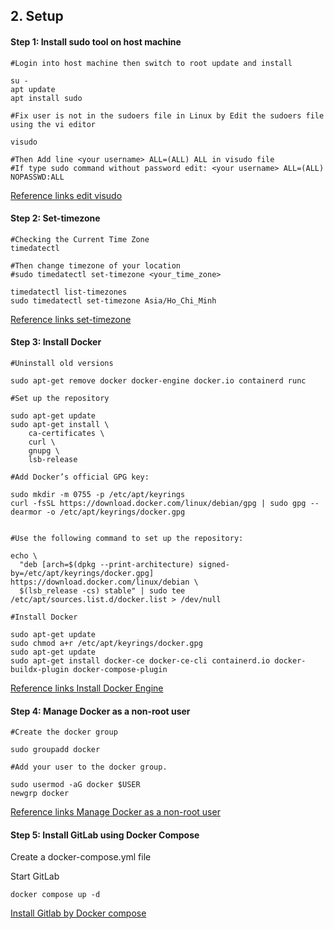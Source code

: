 
## 2. Setup

#### Step 1: Install sudo tool on host machine

```
#Login into host machine then switch to root update and install

su -
apt update
apt install sudo

#Fix user is not in the sudoers file in Linux by Edit the sudoers file using the vi editor

visudo

#Then Add line <your username> ALL=(ALL) ALL in visudo file
#If type sudo command without password edit: <your username> ALL=(ALL) NOPASSWD:ALL
```
[Reference links edit visudo](https://nudesystems.com/fix-user-is-not-in-the-sudoers-file-in-linux/)


#### Step 2: Set-timezone
```
#Checking the Current Time Zone 
timedatectl

#Then change timezone of your location
#sudo timedatectl set-timezone <your_time_zone>

timedatectl list-timezones
sudo timedatectl set-timezone Asia/Ho_Chi_Minh

```
[Reference links set-timezone](https://linuxize.com/post/how-to-set-or-change-timezone-in-linux/)

#### Step 3: Install Docker 
```
#Uninstall old versions

sudo apt-get remove docker docker-engine docker.io containerd runc

#Set up the repository

sudo apt-get update
sudo apt-get install \
    ca-certificates \
    curl \
    gnupg \
    lsb-release

#Add Docker’s official GPG key:

sudo mkdir -m 0755 -p /etc/apt/keyrings
curl -fsSL https://download.docker.com/linux/debian/gpg | sudo gpg --dearmor -o /etc/apt/keyrings/docker.gpg


#Use the following command to set up the repository:

echo \
  "deb [arch=$(dpkg --print-architecture) signed-by=/etc/apt/keyrings/docker.gpg] https://download.docker.com/linux/debian \
  $(lsb_release -cs) stable" | sudo tee /etc/apt/sources.list.d/docker.list > /dev/null

#Install Docker 

sudo apt-get update
sudo chmod a+r /etc/apt/keyrings/docker.gpg
sudo apt-get update
sudo apt-get install docker-ce docker-ce-cli containerd.io docker-buildx-plugin docker-compose-plugin

```
[Reference links Install Docker Engine](https://docs.docker.com/engine/install/debian/)

#### Step 4: Manage Docker as a non-root user
```
#Create the docker group

sudo groupadd docker

#Add your user to the docker group.

sudo usermod -aG docker $USER
newgrp docker

```
[Reference links Manage Docker as a non-root user](https://docs.docker.com/engine/install/linux-postinstall/)

#### Step 5: Install GitLab using Docker Compose

Create a docker-compose.yml file 

Start GitLab

```
docker compose up -d
```

[Install Gitlab by Docker compose](https://docs.gitlab.com/ee/install/docker.html)
